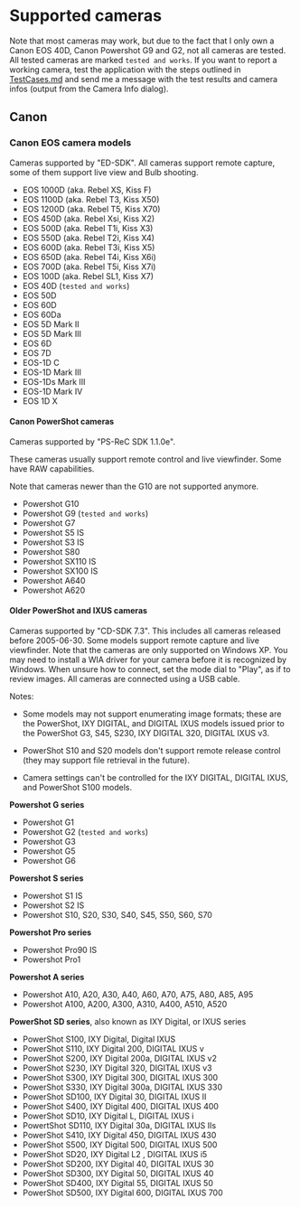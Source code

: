 # Supported cameras #

Note that most cameras may work, but due to the fact that I only own a Canon EOS 40D, Canon Powershot G9
and G2, not all cameras are tested. All tested cameras are marked  `tested and works`. If you want
to report a working camera, test the application with the steps outlined in [TestCases.md](TestCases.md)
and send me a message with the test results and camera infos (output from the Camera Info dialog).

## Canon ##

### Canon EOS camera models ###

Cameras supported by "ED-SDK".
All cameras support remote capture, some of them support live view and Bulb shooting.

- EOS 1000D  (aka. Rebel XS, Kiss F)
- EOS 1100D (aka. Rebel T3, Kiss X50)
- EOS 1200D (aka. Rebel T5, Kiss X70)
- EOS 450D (aka. Rebel Xsi, Kiss X2)
- EOS 500D (aka. Rebel T1i, Kiss X3)
- EOS 550D (aka. Rebel T2i, Kiss X4)
- EOS 600D (aka. Rebel T3i, Kiss X5)
- EOS 650D (aka. Rebel T4i, Kiss X6i)
- EOS 700D (aka. Rebel T5i, Kiss X7i)
- EOS 100D (aka. Rebel SL1, Kiss X7)
- EOS 40D (`tested and works`)
- EOS 50D
- EOS 60D
- EOS 60Da
- EOS 5D Mark II
- EOS 5D Mark III
- EOS 6D
- EOS 7D
- EOS-1D C
- EOS-1D Mark III
- EOS-1Ds Mark III
- EOS-1D Mark IV
- EOS 1D X

#### Canon PowerShot cameras ####

Cameras supported by "PS-ReC SDK 1.1.0e".

These cameras usually support remote control and live viewfinder. Some have RAW capabilities.

Note that cameras newer than the G10 are not supported anymore.

- Powershot G10
- Powershot G9 (`tested and works`)
- Powershot G7
- Powershot S5 IS
- Powershot S3 IS
- Powershot S80
- Powershot SX110 IS
- Powershot SX100 IS
- Powershot A640
- Powershot A620

#### Older PowerShot and IXUS cameras #####

Cameras supported by "CD-SDK 7.3". This includes all cameras released before 2005-06-30.
Some models support remote capture and live viewfinder. Note that the cameras are only
supported on Windows XP. You may need to install a WIA driver for your camera before it
is recognized by Windows. When unsure how to connect, set the mode dial to "Play", as if
to review images. All cameras are connected using a USB cable.

Notes:

- Some models may not support enumerating image formats; these are the PowerShot,
  IXY DIGITAL, and DIGITAL IXUS models issued prior to the PowerShot G3, S45, S230, IXY
  DIGITAL 320, DIGITAL IXUS v3.

- PowerShot S10 and S20 models don't support remote release control (they may support file
  retrieval in the future).

- Camera settings can't be controlled for the IXY DIGITAL, DIGITAL IXUS, and PowerShot
  S100 models.

**Powershot G series**

- Powershot G1
- Powershot G2 (`tested and works`)
- Powershot G3
- Powershot G5
- Powershot G6

**Powershot S series**

- Powershot S1 IS
- Powershot S2 IS
- Powershot S10, S20, S30, S40, S45, S50, S60, S70

**Powershot Pro series**

- Powershot Pro90 IS
- Powershot Pro1

**Powershot A series**

- Powershot A10, A20, A30, A40, A60, A70, A75, A80, A85, A95
- Powershot A100, A200, A300, A310, A400, A510, A520

**PowerShot SD series**, also known as IXY Digital, or IXUS series

- PowerShot S100, IXY Digital, Digital IXUS
- PowerShot S110, IXY Digital 200, DIGITAL IXUS v
- PowerShot S200, IXY Digital 200a, DIGITAL IXUS v2
- PowerShot S230, IXY Digital 320, DIGITAL IXUS v3
- PowerShot S300, IXY Digital 300, DIGITAL IXUS 300
- PowerShot S330, IXY Digital 300a, DIGITAL IXUS 330
- PowerShot SD100, IXY Digital 30, DIGITAL IXUS II
- PowerShot S400, IXY Digital 400, DIGITAL IXUS 400
- PowerShot SD10, IXY Digital L, DIGITAL IXUS i
- PowertShot SD110, IXY Digital 30a, DIGITAL IXUS IIs
- PowerShot S410, IXY Digital 450, DIGITAL IXUS 430
- PowerShot S500, IXY Digital 500, DIGITAL IXUS 500
- PowerShot SD20, IXY Digital L2 , DIGITAL IXUS i5
- PowerShot SD200, IXY Digital 40, DIGITAL IXUS 30
- PowerShot SD300, IXY Digital 50, DIGITAL IXUS 40
- PowerShot SD400, IXY Digital 55, DIGITAL IXUS 50
- PowerShot SD500, IXY Digital 600, DIGITAL IXUS 700
